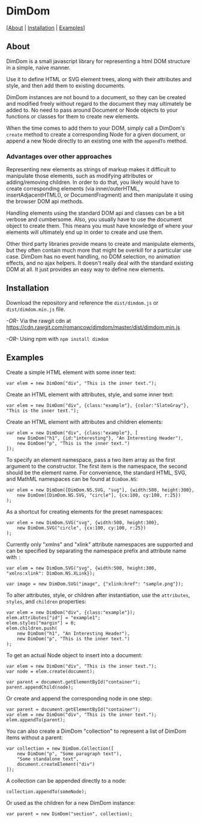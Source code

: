 # DimDom

[[About](#about) | [Installation](#installation) | [Examples](#examples)]

## About
DimDom is a small javascript library for representing a html DOM structure in a
simple, naive manner.

Use it to define HTML or SVG element trees, along with their attributes and style,
and then add them to existing documents.

DimDom instances are not bound to a document, so they can be created and modified
freely without regard to the document they may ultimately be added to.
No need to pass around Document or Node objects to your functions or classes for
them to create new elements.

When the time comes to add them to your DOM, simply call a DimDom's `create`
method to create a corresponding Node for a given document, or append a new Node
directly to an existing one with the `appendTo` method.

### Advantages over other approaches

Representing new elements as strings of markup makes it difficult to manipulate
those elements, such as modifying attributes or adding/removing children.
In order to do that, you likely would have to create corresponding elements (via
inner/outerHTML, insertAdjacentHTML(), or DocumentFragment) and then manipulate it
using the browser DOM api methods.

Handling elements using the standard DOM api and classes can be a bit verbose and
cumbersome. Also, you usually have to use the document object to create them. This
means you must have knowledge of where your elements will ultimately end up in
order to create and use them.

Other third party libraries provide means to create and manipulate elements, but
they often contain much more that might be overkill for a particular use case.
DimDom has no event handling, no DOM selection, no animation effects, and no ajax
helpers. It doesn't really deal with the standard existing DOM at all. It just
provides an easy way to define new elements.

## Installation

Download the repository and reference the `dist/dimdom.js` or `dist/dimdom.min.js` file.

*-OR-*
Via the rawgit cdn at https://cdn.rawgit.com/romancow/dimdom/master/dist/dimdom.min.js

*-OR-*
Using npm with `npm install dimdom`

## Examples

Create a simple HTML element with some inner text:

    var elem = new DimDom("div", "This is the inner text.");

Create an HTML element with attributes, style, and some inner text:

    var elem = new DimDom("div", {class:"example"}, {color:"SlateGray"}, "This is the inner text.");

Create an HTML element with attributes and children elements:

    var elem = new DimDom("div", {class:"example"}, [
        new DimDom("h1", {id:"interesting"}, "An Interesting Header"),
        new DimDom("p", "This is the inner text.")
    ]);

To specify an element namespace, pass a two item array as the first argument to the
constructor. The first item is the namespace, the second should be the element name.
For convenience, the standard HTML, SVG, and MathML namespaces can be found at 
`DimDom.NS`:

    var elem = new DimDom([DimDom.NS.SVG, "svg"], {width:500, height:300},
        new DimDom([DimDom.NS.SVG, "circle"], {cx:100, cy:100, r:25})
    );

As a shortcut for creating elements for the preset namespaces:

    var elem = new DimDom.SVG("svg", {width:500, height:300},
        new DimDom.SVG("circle", {cx:100, cy:100, r:25})
    );

Currently only "xmlns" and "xlink" attribute namespaces are supported and can be 
specified by separating the namespace prefix and attribute name with `:`

    var elem = new DimDom.SVG("svg", {width:500, height:300, "xmlns:xlink": DimDom.NS.XLink});

    var image = new DimDom.SVG("image", {"xlink:href": "sample.png"});

To alter attributes, style, or children after instantiation, use the `attributes`,
`styles`, and `children` properties:

    var elem = new DimDom("div", {class:"example"});
    elem.attributes["id"] = "example1";
    elem.styles["margin"] = 0;
    elem.children.push(
        new DimDom("h1", "An Interesting Header"),
        new DimDom("p", "This is the inner text.")
    );

To get an actual Node object to insert into a document:

    var elem = new DimDom("div", "This is the inner text.");
    var node = elem.create(document);

    var parent = document.getElementById("container");
    parent.appendChild(node);

Or create and append the corresponding node in one step:

    var parent = document.getElementById("container");
    var elem = new DimDom("div", "This is the inner text.");
    elem.appendTo(parent);

You can also create a DimDom "collection" to represent a list of DimDom items without a parent:

    var collection = new DimDom.Collection([
        new DimDom("p", "Some paragraph text"),
        "Some standalone text",
        document.createElement("div")
    ]);

A collection can be appended directly to a node:

    collection.appendTo(someNode);

Or used as the children for a new DimDom instance:

    var parent = new DimDom("section", collection);
